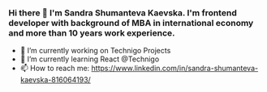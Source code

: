 ### Hi there 👋 I'm Sandra Shumanteva Kaevska. I'm frontend developer with background of MBA in international economy and more than 10 years work experience.


- 🔭 I’m currently working on Technigo Projects
- 🌱 I’m currently learning React @Technigo 
- 📫 How to reach me: https://www.linkedin.com/in/sandra-shumanteva-kaevska-816064193/
